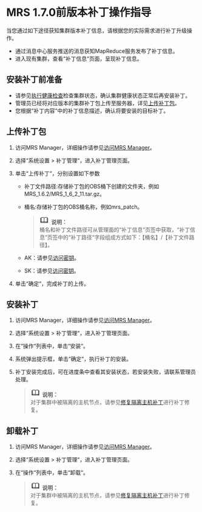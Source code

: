 # MRS 1.7.0前版本补丁操作指导<a name="ZH-CN_TOPIC_0174499515"></a>

当您通过如下途径获知集群版本补丁信息，请根据您的实际需求进行补丁升级操作。

-   通过消息中心服务推送的消息获知MapReduce服务发布了补丁信息。
-   进入现有集群，查看“补丁信息“页面，呈现补丁信息。

## 安装补丁前准备<a name="zh-cn_topic_0109317365_section1967921120584"></a>

-   请参见[执行健康检查](执行健康检查-128.md#ZH-CN_TOPIC_0174499442)检查集群状态，确认集群健康状态正常后再安装补丁。
-   管理员已经将对应版本的集群补丁包上传至服务器，详见[上传补丁包](#zh-cn_topic_0109317365_section63677183610)。
-   您根据“补丁内容“中的补丁信息描述，确认将要安装的目标补丁。

## 上传补丁包<a name="zh-cn_topic_0109317365_section63677183610"></a>

1.  访问MRS Manager，详细操作请参见[访问MRS Manager](访问MRS-Manager.md)。
2.  选择“系统设置 \> 补丁管理“，进入补丁管理页面。
3.  单击“上传补丁“，分别设置如下参数
    -   补丁文件路径:存储补丁包的OBS桶下创建的文件夹，例如MRS\_1.6.2/MRS\_1\_6\_2\_11.tar.gz。
    -   桶名:存储补丁包的OBS桶名称，例如mrs\_patch。

        >![](public_sys-resources/icon-note.gif) **说明：**   
        >桶名和补丁文件路径可从管理面的“补丁信息“页签中获取，“补丁信息“页签中的“补丁路径“字段组成方式如下：【桶名】/【补丁文件路径】。  

    -   AK：请参见[访问密钥](https://support.huaweicloud.com/usermanual-ca/ca_01_0003.html)。
    -   SK：请参见[访问密钥](https://support.huaweicloud.com/usermanual-ca/ca_01_0003.html)。

4.  单击“确定“，完成补丁的上传。

## 安装补丁<a name="zh-cn_topic_0109317365_section836910242"></a>

1.  访问MRS Manager，详细操作请参见[访问MRS Manager](访问MRS-Manager.md)。
2.  选择“系统设置 \> 补丁管理“，进入补丁管理页面。
3.  在“操作“列表中，单击“安装“。
4.  系统弹出提示框，单击“确定“，执行补丁的安装。
5.  补丁安装完成后，可在进度条中查看其安装状态，若安装失败，请联系管理员处理。

    >![](public_sys-resources/icon-note.gif) **说明：**   
    >对于集群中被隔离的主机节点，请参见[修复隔离主机补丁](修复隔离主机补丁-189.md#ZH-CN_TOPIC_0174499518)进行补丁修复。  


## 卸载补丁<a name="zh-cn_topic_0109317365_section1260134115194"></a>

1.  访问MRS Manager，详细操作请参见[访问MRS Manager](访问MRS-Manager.md)。
2.  选择“系统设置 \> 补丁管理“，进入补丁管理页面。
3.  在“操作“列表中，单击“卸载“。

    >![](public_sys-resources/icon-note.gif) **说明：**   
    >对于集群中被隔离的主机节点，请参见[修复隔离主机补丁](修复隔离主机补丁-189.md#ZH-CN_TOPIC_0174499518)进行补丁修复。  


